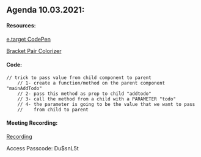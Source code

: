 ## Agenda 10.03.2021:

#### Resources:

[e.target CodePen](https://codepen.io/ahmad-dci/pen/bGBQxjq)

[Bracket Pair Colorizer](https://marketplace.visualstudio.com/items?itemName=CoenraadS.bracket-pair-colorizer)

#### Code:

```
// trick to pass value from child component to parent
    // 1- create a function/method on the parent component "mainAddTodo"
    // 2- pass this method as prop to child "addtodo"
    // 3- call the method from a child with a PARAMETER "todo"
    // 4- the parameter is going to be the value that we want to pass
    //    from child to parent
```

#### Meeting Recording:

[Recording](https://us02web.zoom.us/rec/share/7pUM_w4OZzlYvZ_Ju82qZYkUHg_m3IGYXtqPy3M6pLWN09jPk-dHEEx64YZIYsxD.Ib4gnV0WCjG8cKsV)

Access Passcode: Du$snL5t
